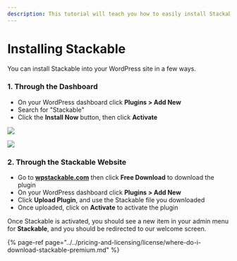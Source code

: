 ```yaml
---
description: This tutorial will teach you how to easily install Stackable.
---
```


# Installing Stackable

You can install Stackable into your WordPress site in a few ways.

### **1. Through the Dashboard**

* On your WordPress dashboard click **Plugins &gt; Add New**
* Search for "Stackable"
* Click the **Install Now** button, then click **Activate**

![](../../.gitbook/assets/stackable-install-tutorial-2-search-03-1.jpg)

![](../../.gitbook/assets/stackable-install-tutorial-3-activate-02-1.jpg)



### **2. Through the Stackable Website**

* Go to [**wpstackable.com**](https://wpstackable.com) then click **Free Download** to download the plugin
* On your WordPress dashboard click **Plugins &gt; Add New**
* Click **Upload Plugin**, and use the Stackable file you downloaded
* Once uploaded, click on **Activate** to activate the plugin

Once Stackable is activated, you should see a new item in your admin menu for **Stackable**, and you should be redirected to our welcome screen.

{% page-ref page="../../pricing-and-licensing/license/where-do-i-download-stackable-premium.md" %}



